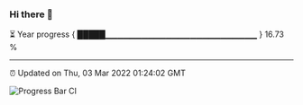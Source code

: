 ### Hi there 👋

⏳ Year progress { █████▁▁▁▁▁▁▁▁▁▁▁▁▁▁▁▁▁▁▁▁▁▁▁▁▁ } 16.73 %

---

⏰ Updated on Thu, 03 Mar 2022 01:24:02 GMT

![Progress Bar CI](https://github.com/ZhaoGui/ZhaoGui/workflows/Progress%20Bar%20CI/badge.svg)
